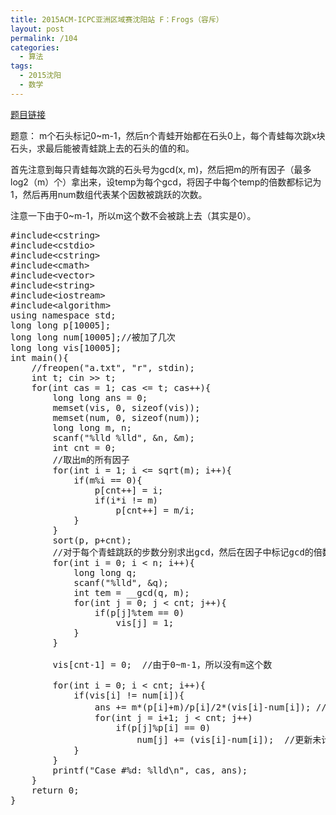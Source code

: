 ```yaml
---
title: 2015ACM-ICPC亚洲区域赛沈阳站 F：Frogs（容斥）
layout: post
permalink: /104
categories:
  - 算法
tags:
  - 2015沈阳
  - 数学
---
```

<a href="http://acm.hdu.edu.cn/showproblem.php?pid=5514" target="_blank">题目链接</a>

题意： m个石头标记0~m-1，然后n个青蛙开始都在石头0上，每个青蛙每次跳x块石头，求最后能被青蛙跳上去的石头的值的和。

首先注意到每只青蛙每次跳的石头号为gcd(x, m)，然后把m的所有因子（最多log2（m）个）拿出来，设temp为每个gcd，将因子中每个temp的倍数都标记为1，然后再用num数组代表某个因数被跳跃的次数。

注意一下由于0~m-1，所以m这个数不会被跳上去（其实是0）。

<pre class="brush: cpp; title: ; notranslate" title="">#include&lt;cstring&gt;
#include&lt;cstdio&gt;
#include&lt;cstring&gt;
#include&lt;cmath&gt;
#include&lt;vector&gt;
#include&lt;string&gt;
#include&lt;iostream&gt;
#include&lt;algorithm&gt;
using namespace std;
long long p[10005];
long long num[10005];//被加了几次
long long vis[10005];
int main(){
    //freopen("a.txt", "r", stdin);
    int t; cin &gt;&gt; t;
    for(int cas = 1; cas &lt;= t; cas++){
        long long ans = 0;
        memset(vis, 0, sizeof(vis));
        memset(num, 0, sizeof(num));
        long long m, n;
        scanf("%lld %lld", &n, &m);
        int cnt = 0;
        //取出m的所有因子
        for(int i = 1; i &lt;= sqrt(m); i++){
            if(m%i == 0){
                p[cnt++] = i;
                if(i*i != m)
                    p[cnt++] = m/i;
            }
        }
        sort(p, p+cnt);
        //对于每个青蛙跳跃的步数分别求出gcd，然后在因子中标记gcd的倍数为1
        for(int i = 0; i &lt; n; i++){
            long long q;
            scanf("%lld", &q);
            int tem = __gcd(q, m);
            for(int j = 0; j &lt; cnt; j++){
                if(p[j]%tem == 0)
                    vis[j] = 1;
            }
        }

        vis[cnt-1] = 0;  //由于0~m-1，所以没有m这个数

        for(int i = 0; i &lt; cnt; i++){
            if(vis[i] != num[i]){
                ans += m*(p[i]+m)/p[i]/2*(vis[i]-num[i]); //若p[i]=2,则求2+4+6+…+m的和
                for(int j = i+1; j &lt; cnt; j++)
                    if(p[j]%p[i] == 0)
                        num[j] += (vis[i]-num[i]);  //更新未计算的num的值
            }
        }
        printf("Case #%d: %lld\n", cas, ans);
    }
    return 0;
}
</pre>